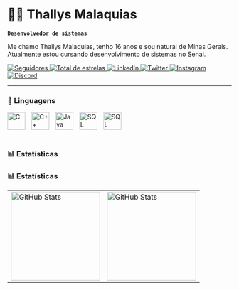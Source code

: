 # 👦🏽 Thallys Malaquias

**`Desenvolvedor de sistemas`**

Me chamo Thallys Malaquias, tenho 16 anos e sou natural de Minas Gerais. Atualmente estou cursando desenvolvimento de sistemas no Senai.
<p align="left"> 
    <!-- GitHub Seguidores -->
    <a href="https://github.com/Thallys-San?tab=followers">
        <img 
            alt="Seguidores" 
            title="Me siga no GitHub" 
            src="https://custom-icon-badges.demolab.com/github/followers/Thallys-San?color=236ad3&labelColor=1155ba&style=for-the-badge&logo=github&label=Seguidores&logoColor=white"
        />
    </a>
    <!-- GitHub Estrelas -->
    <a href="https://github.com/Thallys-San?tab=repositories&sort=stargazers">
        <img
            alt="Total de estrelas"
            title="Total de estrelas GitHub"
            src="https://custom-icon-badges.demolab.com/github/stars/Thallys-San?color=55960c&style=for-the-badge&labelColor=488207&logo=star&label=Estrelas"
        />
    </a>
    <!-- LinkedIn -->
    <a href="https://www.linkedin.com/in/thallys-malaquias-85b21b30b">
        <img
            alt="LinkedIn"
            title="Me adicione no LinkedIn"
            src="https://custom-icon-badges.demolab.com/badge/-LinkedIn-0077B5?style=for-the-badge&logo=linkedin&logoColor=white"
        />
    </a>
    <!-- Twitter/X -->
    <a href="https://twitter.com/Thallys_San">
        <img
            alt="Twitter"
            title="Me siga no Twitter"
            src="https://custom-icon-badges.demolab.com/badge/-Twitter-1DA1F2?style=for-the-badge&logo=twitter&logoColor=white"
        />
    </a>
    <!-- Instagram -->
    <a href="https://www.instagram.com/thallys_san">
        <img
            alt="Instagram"
            title="Me siga no Instagram"
            src="https://custom-icon-badges.demolab.com/badge/-Instagram-E4405F?style=for-the-badge&logo=instagram&logoColor=white"
        />
    </a>
    <!-- Discord -->
    <a href="https://discord.com/users/thallys_san">
        <img
            alt="Discord"
            title="Me encontre no Discord"
            src="https://custom-icon-badges.demolab.com/badge/-Discord-5865F2?style=for-the-badge&logo=discord&logoColor=white"
        />
    </a>
</p>





---

### 🤖 Linguagens

<p align="left">
    <!-- C -->
    <img 
        alt="C" 
        title="C" 
        width="40px" 
        style="padding-right: 10px;" 
        src="https://cdn.jsdelivr.net/gh/devicons/devicon@latest/icons/c/c-original.svg" 
    />
    <!-- C++ -->
    <img 
        alt="C++" 
        title="C++" 
        width="40px" 
        style="padding-right: 10px;" 
        src="https://cdn.jsdelivr.net/gh/devicons/devicon@latest/icons/cplusplus/cplusplus-original.svg" 
    />
    <!-- Java -->
    <img 
        alt="Java" 
        title="Java" 
        width="40px" 
        style="padding-right: 10px;" 
        src="https://cdn.jsdelivr.net/gh/devicons/devicon@latest/icons/java/java-original-wordmark.svg"       
    />
    <!-- SQL -->
    <img 
        alt="SQL" 
        title="SQL" 
        width="40px" 
        style="padding-right: 10px;" 
        src="https://cdn.jsdelivr.net/gh/devicons/devicon@latest/icons/mysql/mysql-original.svg" 
    />
    <!-- SQL Server -->
    <img 
        alt="SQL Server" 
        title="SQL Server" 
        width="40px" 
        style="padding-right: 10px;" 
        src="https://cdn.jsdelivr.net/gh/devicons/devicon@latest/icons/microsoftsqlserver/microsoftsqlserver-plain.svg"
    />

<br/>
<br/>


### 📊 Estatísticas

### 📊 Estatísticas

<table>
  <tr>
    <td>
      <img 
        alt="GitHub Stats" 
        height="200" 
        src="https://github-readme-stats.vercel.app/api?username=Thallys-San&show_icons=true&theme=tokyonight&include_all_commits=true&locale=pt-br"
      />
    </td>
    <td>
      <img 
        alt="GitHub Stats" 
        height="200" 
        src="https://github-readme-stats.vercel.app/api/top-langs/?username=Thallys-San&theme=tokyonight&layout=compact&custom_title=Tecnologias&langs_count=9" 
      />
    </td>
  </tr>
</table>
</p>
